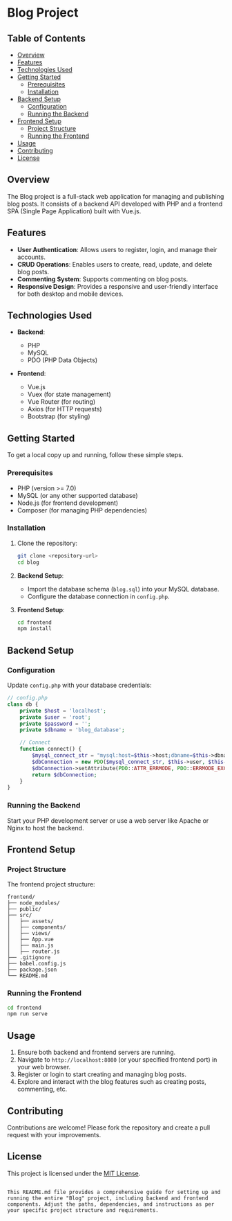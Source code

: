 # Blog Project

## Table of Contents
- [Overview](#overview)
- [Features](#features)
- [Technologies Used](#technologies-used)
- [Getting Started](#getting-started)
  - [Prerequisites](#prerequisites)
  - [Installation](#installation)
- [Backend Setup](#backend-setup)
  - [Configuration](#configuration)
  - [Running the Backend](#running-the-backend)
- [Frontend Setup](#frontend-setup)
  - [Project Structure](#project-structure)
  - [Running the Frontend](#running-the-frontend)
- [Usage](#usage)
- [Contributing](#contributing)
- [License](#license)

## Overview
The Blog project is a full-stack web application for managing and publishing blog posts. It consists of a backend API developed with PHP and a frontend SPA (Single Page Application) built with Vue.js.

## Features
- **User Authentication**: Allows users to register, login, and manage their accounts.
- **CRUD Operations**: Enables users to create, read, update, and delete blog posts.
- **Commenting System**: Supports commenting on blog posts.
- **Responsive Design**: Provides a responsive and user-friendly interface for both desktop and mobile devices.

## Technologies Used
- **Backend**:
  - PHP
  - MySQL
  - PDO (PHP Data Objects)
  
- **Frontend**:
  - Vue.js
  - Vuex (for state management)
  - Vue Router (for routing)
  - Axios (for HTTP requests)
  - Bootstrap (for styling)

## Getting Started
To get a local copy up and running, follow these simple steps.

### Prerequisites
- PHP (version >= 7.0)
- MySQL (or any other supported database)
- Node.js (for frontend development)
- Composer (for managing PHP dependencies)

### Installation
1. Clone the repository:
   ```bash
   git clone <repository-url>
   cd blog
   ```

2. **Backend Setup**:
   - Import the database schema (`blog.sql`) into your MySQL database.
   - Configure the database connection in `config.php`.

3. **Frontend Setup**:
   ```bash
   cd frontend
   npm install
   ```

## Backend Setup
### Configuration
Update `config.php` with your database credentials:
```php
// config.php
class db {
    private $host = 'localhost';
    private $user = 'root';
    private $password = '';
    private $dbname = 'blog_database';

    // Connect
    function connect() {
        $mysql_connect_str = "mysql:host=$this->host;dbname=$this->dbname";
        $dbConnection = new PDO($mysql_connect_str, $this->user, $this->password);
        $dbConnection->setAttribute(PDO::ATTR_ERRMODE, PDO::ERRMODE_EXCEPTION);
        return $dbConnection;
    }
}
```

### Running the Backend
Start your PHP development server or use a web server like Apache or Nginx to host the backend.

## Frontend Setup
### Project Structure
The frontend project structure:
```
frontend/
├── node_modules/
├── public/
├── src/
│   ├── assets/
│   ├── components/
│   ├── views/
│   ├── App.vue
│   ├── main.js
│   ├── router.js
├── .gitignore
├── babel.config.js
├── package.json
└── README.md
```

### Running the Frontend
```bash
cd frontend
npm run serve
```

## Usage
1. Ensure both backend and frontend servers are running.
2. Navigate to `http://localhost:8080` (or your specified frontend port) in your web browser.
3. Register or login to start creating and managing blog posts.
4. Explore and interact with the blog features such as creating posts, commenting, etc.

## Contributing
Contributions are welcome! Please fork the repository and create a pull request with your improvements.

## License
This project is licensed under the [MIT License](LICENSE).
```

This README.md file provides a comprehensive guide for setting up and running the entire "Blog" project, including backend and frontend components. Adjust the paths, dependencies, and instructions as per your specific project structure and requirements.